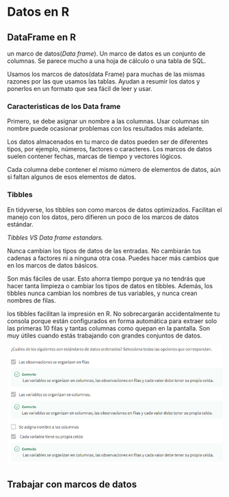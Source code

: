 # Datos en R

## DataFrame en R

un marco de datos(*Data frame*). Un marco de datos es un conjunto de columnas. Se parece mucho a una hoja de cálculo o una
tabla de SQL.

Usamos los marcos de datos(data Frame) para muchas de las mismas razones por las que usamos las tablas. Ayudan a resumir los datos y
ponerlos en un formato que sea fácil de leer y usar.

### Caracteristicas de los Data frame

Primero, se debe asignar un nombre a las columnas. Usar columnas sin nombre puede ocasionar problemas con los resultados más adelante.

Los datos almacenados en tu marco de datos pueden ser de diferentes tipos, por ejemplo, números, factores o caracteres. Los marcos de
datos suelen contener fechas, marcas de tiempo y vectores lógicos.

Cada columna debe contener el mismo número de elementos de datos, aún si faltan algunos de esos elementos de datos.

### Tibbles

En tidyverse, los tibbles son como marcos de datos optimizados. Facilitan el manejo con los datos, pero difieren un poco de los marcos
de datos estándar.

*Tibbles VS Data frame estandars.*

Nunca cambian los tipos de datos de las entradas. No cambiarán tus cadenas a factores ni a ninguna otra cosa. Puedes hacer más cambios que
en los marcos de datos básicos.

Son más fáciles de usar. Esto ahorra tiempo porque ya no tendrás que hacer tanta limpieza o cambiar los tipos de datos en tibbles. Además,
los tibbles nunca cambian los nombres de tus variables, y nunca crean nombres de filas.

los tibbles facilitan la impresión en R. No sobrecargarán accidentalmente tu consola porque están configurados en forma automática para
extraer solo las primeras 10 filas y tantas columnas como quepan en la pantalla. Son muy útiles cuando estás trabajando con grandes
conjuntos de datos.

![Alt text](image-6.png)

## Trabajar con marcos de datos
